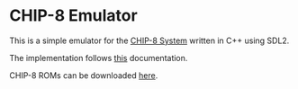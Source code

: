# CHIP-8 Emulator

This is a simple emulator for the [CHIP-8 System](https://en.wikipedia.org/wiki/CHIP-8) written in C++ using SDL2.

The implementation follows [this](http://devernay.free.fr/hacks/chip8/C8TECH10.HTM) documentation.

CHIP-8 ROMs can be downloaded [here](https://github.com/kripod/chip8-roms).
